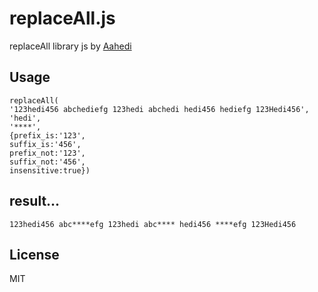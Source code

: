 # replaceAll.js
replaceAll library js by [Aahedi](https://github.com/aahedi/)
## Usage

```
replaceAll(
'123hedi456 abchediefg 123hedi abchedi hedi456 hediefg 123Hedi456',
'hedi',
'****', 
{prefix_is:'123',
suffix_is:'456',
prefix_not:'123',
suffix_not:'456',
insensitive:true})
```

## result...

```
123hedi456 abc****efg 123hedi abc**** hedi456 ****efg 123Hedi456
```

## License

MIT
